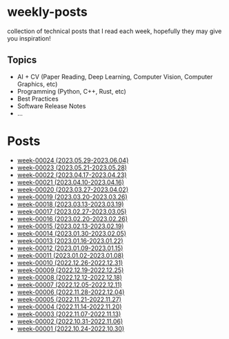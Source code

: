 # weekly-posts
collection of technical posts that I read each week, hopefully they may give you inspiration!

## Topics
+ AI + CV (Paper Reading, Deep Learning, Computer Vision, Computer Graphics, etc)
+ Programming (Python, C++, Rust, etc)
+ Best Practices
+ Software Release Notes
+ ...

# Posts 
+ [week-00024 (2023.05.29-2023.06.04)](./2023/2023.05.29-2023.06.04.md)
+ [week-00023 (2023.05.21-2023.05.28)](./2023/2023.05.21-2023.05.28.md)
+ [week-00022 (2023.04.17-2023.04.23)](./2023/2023.04.17-2023.04.23.md)
+ [week-00021 (2023.04.10-2023.04.16)](./2023/2023.04.10-2023.04.16.md)
+ [week-00020 (2023.03.27-2023.04.02)](./2023/2023.03.27-2023.04.02.md)
+ [week-00019 (2023.03.20-2023.03.26)](./2023/2023.03.20-2023.03.26.md)
+ [week-00018 (2023.03.13-2023.03.19)](./2023/2023.03.13-2023.03.19.md)
+ [week-00017 (2023.02.27-2023.03.05)](./2023/2023.02.27-2023.03.05.md)
+ [week-00016 (2023.02.20-2023.02.26)](./2023/2023.02.20-2023.02.26.md)
+ [week-00015 (2023.02.13-2023.02.19)](./2023/2023.02.13-2023.02.19.md)
+ [week-00014 (2023.01.30-2023.02.05)](./2023/2023.01.30-2023.02.05.md)
+ [week-00013 (2023.01.16-2023.01.22)](./2023/2023.01.16-2023.01.22.md)
+ [week-00012 (2023.01.09-2023.01.15)](./2023/2023.01.09-2023.01.15.md)
+ [week-00011 (2023.01.02-2023.01.08)](./2023/2023.01.02-2023.01.08.md)
+ [week-00010 (2022.12.26-2022.12.31)](./2022/2022.12.26-2022.12.31.md)
+ [week-00009 (2022.12.19-2022.12.25)](./2022/2022.12.19-2022.12.25.md)
+ [week-00008 (2022.12.12-2022.12.18)](./2022/2022.12.12-2022.12.18.md)
+ [week-00007 (2022.12.05-2022.12.11)](./2022/2022.12.05-2022.12.11.md)
+ [week-00006 (2022.11.28-2022.12.04)](./2022/2022.11.28-2022.12.04.md)
+ [week-00005 (2022.11.21-2022.11.27)](./2022/2022.11.21-2022.11.28.md)
+ [week-00004 (2022.11.14-2022.11.20)](./2022/2022.11.14-2022.11.20.md)
+ [week-00003 (2022.11.07-2022.11.13)](./2022/2022.11.07-2022.11.13.md)
+ [week-00002 (2022.10.31-2022.11.06)](./2022/2022.10.31-2022.11.06.md)
+ [week-00001 (2022.10.24-2022.10.30)](./2022/2022.10.24-2022.10.30.md)
